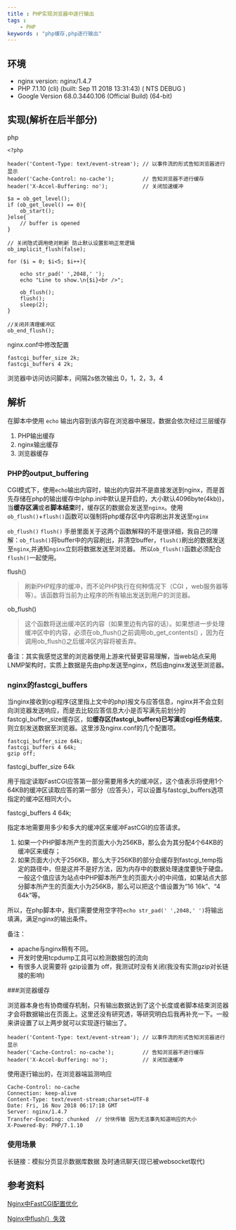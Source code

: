 ```yaml
---
title : PHP实现浏览器中逐行输出
tags :
	- PHP
keywords : "php缓存,php逐行输出"
---
```


## 环境

- nginx version: nginx/1.4.7
- PHP 7.1.10 (cli) (built: Sep 11 2018 13:31:43) ( NTS DEBUG )
- Google Version 68.0.3440.106 (Official Build) (64-bit)

## 实现(解析在后半部分)

php
	
	<?php

	header('Content-Type: text/event-stream'); // 以事件流的形式告知浏览器进行显示
	header('Cache-Control: no-cache');         // 告知浏览器不进行缓存
	header('X-Accel-Buffering: no');           // 关闭加速缓冲
	
	$a = ob_get_level();
	if (ob_get_level() == 0){
	    ob_start();
	}else{
	    // buffer is opened
	}
	
	// 关闭隐式调用绝对刷新 防止默认设置影响正常逻辑
	ob_implicit_flush(false);
	
	for ($i = 0; $i<5; $i++){
	    
	    echo str_pad(' ',2048,' ');
	    echo "Line to show.\n{$i}<br />";
	    
	    ob_flush(); 
	    flush();    
	    sleep(2); 
	}
	
	//关闭并清理缓冲区
	ob_end_flush();

nginx.conf中修改配置

	fastcgi_buffer_size 2k; 
    fastcgi_buffers 4 2k; 
	
浏览器中访问访问脚本，间隔2s依次输出 0，1，2，3，4
	                                                                                                                                                                                                                                                                                                                                                                                                                                                                                                                                                                                                                                                                                                                                                                                                                                                                                                                                                                                                                                                                                                                                                                                                                                                                                                                                                                                                                                                                                                                                                                                                                                                                                                                                                                                                                                                                                                                                                                                                                                                                                                                    

## 解析

在脚本中使用 `echo` 输出内容到该内容在浏览器中展现，数据会依次经过三层缓存

1. PHP输出缓存
1. nginx输出缓存
1. 浏览器缓存 

### PHP的output_buffering

CGI模式下，使用`echo`输出内容时，输出的内容并不是直接发送到nginx，而是首先存储在php的输出缓存中(php.ini中默认是开启的，大小默认4096byte(4kb))，当**缓存区满**或者**脚本结束**时，缓存区的数据会发送至`nginx`。使用 `ob_flush()`+`flush()`函数可以强制将php缓存区中内容刷出并发送至`nginx`

`ob_flush()` `flush()` 
手册里面关于这两个函数解释的不是很详细，我自己的理解：`ob_flush()`将buffer中的内容刷出，并清空buffer，`flush()`刷出的数据发送至`nginx`,并通知`nginx`立刻将数据发送至浏览器。
所以`ob_flush()`函数必须配合`flush()`一起使用。

flush()

> 刷新PHP程序的缓冲，而不论PHP执行在何种情况下（CGI ，web服务器等等）。该函数将当前为止程序的所有输出发送到用户的浏览器。

ob_flush()

> 这个函数将送出缓冲区的内容（如果里边有内容的话）。如果想进一步处理缓冲区中的内容，必须在ob\_flush()之前调用ob\_get\_contents() ，因为在调用ob\_flush()之后缓冲区内容将被丢弃。

备注：其实我感觉这里的浏览器使用上游来代替更容易理解，当web站点采用LNMP架构时，实质上数据是先由php发送至nginx，然后由nginx发送至浏览器。

### nginx的fastcgi_buffers

当nginx接收到cgi程序(这里指上文中的php)报文与应答信息，nginx并不会立刻向浏览器发送响应，而是去比较应答信息大小是否写满先前划分的
fastcgi_buffer_size缓存区，如**缓存区(fastcgi_buffers)已写满**或**cgi任务结束**，则立刻发送数据至浏览器。这里涉及nginx.conf的几个配置项。

	fastcgi_buffer_size 64k;   
	fastcgi_buffers 4 64k; 
	gzip off;

fastcgi\_buffer\_size 64k

用于指定读取FastCGI应答第一部分需要用多大的缓冲区，这个值表示将使用1个64KB的缓冲区读取应答的第一部分（应答头），可以设置与fastcgi_buffers选项指定的缓冲区相同大小。

fastcgi\_buffers 4 64k;

指定本地需要用多少和多大的缓冲区来缓冲FastCGI的应答请求。

1. 如果一个PHP脚本所产生的页面大小为256KB，那么会为其分配4个64KB的缓冲区来缓存；
1. 如果页面大小大于256KB，那么大于256KB的部分会缓存到fastcgi_temp指定的路径中，但是这并不是好方法，因为内存中的数据处理速度要快于硬盘。一般这个值应该为站点中PHP脚本所产生的页面大小的中间值，如果站点大部分脚本所产生的页面大小为256KB，那么可以把这个值设置为“16 16k”、“4 64k”等。


所以，在php脚本中，我们需要使用空字符`echo str_pad(' ',2048,' ')`将输出填满，满足nginx的输出条件。

备注：

- apache与nginx稍有不同。
- 开发时使用tcpdump工具可以检测数据包的流向
- 有很多人说需要将 gzip设置为 off，我测试时没有关闭(我没有实测gzip对长链接的影响)

###浏览器缓存
	
浏览器本身也有协商缓存机制，只有输出数据达到了这个长度或者脚本结束浏览器才会将数据输出在页面上。这里还没有研究透，等研究明白后我再补充一下。一般来讲设置了以上两步就可以实现逐行输出了。 
	
	header('Content-Type: text/event-stream'); // 以事件流的形式告知浏览器进行显示
	header('Cache-Control: no-cache');         // 告知浏览器不进行缓存
	header('X-Accel-Buffering: no');           // 关闭加速缓冲

使用逐行输出的，在浏览器端监测响应
	
	Cache-Control: no-cache
	Connection: keep-alive
	Content-Type: text/event-stream;charset=UTF-8
	Date: Fri, 16 Nov 2018 06:17:18 GMT
	Server: nginx/1.4.7
	Transfer-Encoding: chunked  // 分块传输 因为无法事先知道响应的大小
	X-Powered-By: PHP/7.1.10

### 使用场景

长链接：模拟分页显示数据库数据
及时通讯聊天(现已被websocket取代)



## 参考资料

[Nginx中FastCGI配置优化](https://www.cnblogs.com/yezhaohui/p/4377662.html "https://www.cnblogs.com/yezhaohui/p/4377662.html")

[Nginx中flush(）失效](https://blog.csdn.net/fengloveyun/article/details/40588381 "https://blog.csdn.net/fengloveyun/article/details/40588381")
